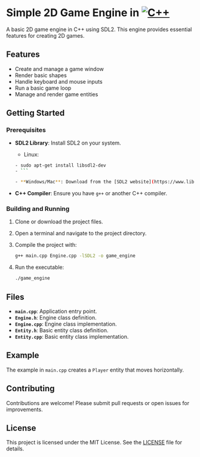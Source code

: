 # Simple 2D Game Engine in [![C++](https://img.shields.io/badge/C%2B%2B-00599C?style=flat-square&logo=c%2B%2B&logoColor=white)](https://en.cppreference.com/w/)

A basic 2D game engine in C++ using SDL2. This engine provides essential features for creating 2D games.

## Features

- Create and manage a game window
- Render basic shapes
- Handle keyboard and mouse inputs
- Run a basic game loop
- Manage and render game entities

## Getting Started

### Prerequisites

- **SDL2 Library**: Install SDL2 on your system.

  - Linux:
  ```bash
  - sudo apt-get install libsdl2-dev
  - ```

  - **Windows/Mac**: Download from the [SDL2 website](https://www.libsdl.org/download-2.0.php).

- **C++ Compiler**: Ensure you have `g++` or another C++ compiler.

### Building and Running

1. Clone or download the project files.

2. Open a terminal and navigate to the project directory.

3. Compile the project with:

   ```bash
   g++ main.cpp Engine.cpp -lSDL2 -o game_engine
   ```

4. Run the executable:

   ```bash
   ./game_engine
   ```

## Files

- **`main.cpp`**: Application entry point.
- **`Engine.h`**: Engine class definition.
- **`Engine.cpp`**: Engine class implementation.
- **`Entity.h`**: Basic entity class definition.
- **`Entity.cpp`**: Basic entity class implementation.

## Example

The example in `main.cpp` creates a `Player` entity that moves horizontally.

## Contributing

Contributions are welcome! Please submit pull requests or open issues for improvements.

## License

This project is licensed under the MIT License. See the [LICENSE](LICENSE) file for details.
